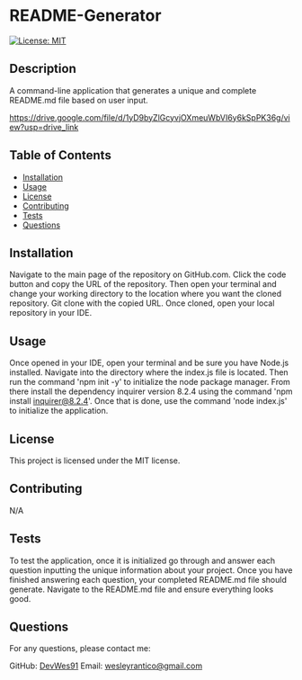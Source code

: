 # README-Generator

[![License: MIT](https://img.shields.io/badge/License-MIT-yellow.svg)](https://opensource.org/licenses/MIT)

## Description

A command-line application that generates a unique and complete README.md file based on user input.


https://drive.google.com/file/d/1yD9byZlGcyvjOXmeuWbVI6y6kSpPK36g/view?usp=drive_link

## Table of Contents

- [Installation](#installation)
- [Usage](#usage)
- [License](#license)
- [Contributing](#contributing)
- [Tests](#tests)
- [Questions](#questions)

## Installation

Navigate to the main page of the repository on GitHub.com. Click the code button and copy the URL of the repository. Then open your terminal and change your working directory to the location where you want the cloned repository. Git clone with the copied URL. Once cloned, open your local repository in your IDE.

## Usage

Once opened in  your IDE, open your terminal and be sure you have Node.js installed. Navigate into the directory where the index.js file is located. Then run the command 'npm init -y' to initialize the node package manager. From there install the dependency inquirer version 8.2.4 using the command 'npm install inquirer@8.2.4'. Once that is done, use the command 'node index.js' to initialize the application.

## License

This project is licensed under the MIT license.

## Contributing

N/A

## Tests

To test the application, once it is initialized go through and answer each question inputting the unique information about your project. Once you have finished answering each question, your completed README.md file should generate. Navigate to the README.md file and ensure everything looks good. 

## Questions

For any questions, please contact me:

GitHub: [DevWes91](https://github.com/DevWes91)
Email: wesleyrantico@gmail.com